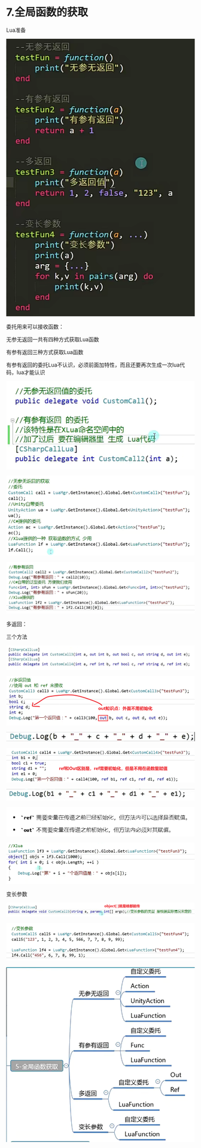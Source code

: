 # 7.全局函数的获取

Lua准备

![037bc4d661484acdc4f8338026a8a45a.png](image/037bc4d661484acdc4f8338026a8a45a.png)

委托用来可以接收函数：

无参无返回一共有四种方式获取Lua函数

有参有返回三种方式获取Lua函数

有参有返回的委托Lua不认识，必须前面加特性，而且还要再次生成一次lua代码，lua才能认识

![ea74b33df7dd83e0aff34c6f955562d7.png](image/ea74b33df7dd83e0aff34c6f955562d7.png)

![fed02eca78d0926010b5595e7ed8fa4a.png](image/fed02eca78d0926010b5595e7ed8fa4a.png)

![2eac731047df620b5cde6c76fd19a9aa.png](image/2eac731047df620b5cde6c76fd19a9aa.png)

多返回：

三个方法

![8f439919910aefd98a45497832f65fb8.png](image/8f439919910aefd98a45497832f65fb8.png)

![6e75fea2d3aa6ae904e0cbac5e5176c6.png](image/6e75fea2d3aa6ae904e0cbac5e5176c6.png)

![97f285d044473c35852155162bc368d0.png](image/97f285d044473c35852155162bc368d0.png)

![c6701383a2d156ca01c107769ab8be90.png](image/c6701383a2d156ca01c107769ab8be90.png)

![dc2a13e8b4b439a624f630aa284fe4fd.png](image/dc2a13e8b4b439a624f630aa284fe4fd.png)

![917af853d08d380617ddbc549a66e157.png](image/917af853d08d380617ddbc549a66e157.png)

![8f221c2e3413b4170b19eeb9bfd58de6.png](image/8f221c2e3413b4170b19eeb9bfd58de6.png)

变长参数

![55b6e5fa5b57689e510892e1c6bbfa80.png](image/55b6e5fa5b57689e510892e1c6bbfa80.png)

![cd431738c81c95ca3c6be05ad3e7a29d.png](image/cd431738c81c95ca3c6be05ad3e7a29d.png)

![fcfb31096f381947283a170fa02c80b9.png](image/fcfb31096f381947283a170fa02c80b9.png)
